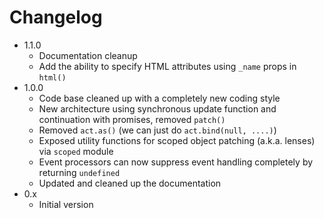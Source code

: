 # Changelog

- 1.1.0
  - Documentation cleanup
  - Add the ability to specify HTML attributes using `_name` props in `html()`
- 1.0.0
  - Code base cleaned up with a completely new coding style
  - New architecture using synchronous update function and continuation with
    promises, removed `patch()`
  - Removed `act.as()` (we can just do `act.bind(null, ....)`)
  - Exposed utility functions for scoped object patching (a.k.a. lenses) via
    `scoped` module
  - Event processors can now suppress event handling completely by returning
    `undefined`
  - Updated and cleaned up the documentation
- 0.x
  - Initial version
